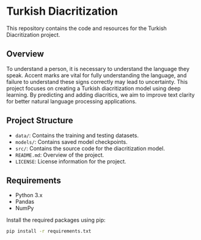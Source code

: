 # Turkish Diacritization

This repository contains the code and resources for the Turkish Diacritization project. 

## Overview

To understand a person, it is necessary to understand the language they speak. Accent marks are vital for fully understanding the language, and failure to understand these signs correctly may lead to uncertainty. This project focuses on creating a Turkish diacritization model using deep learning. By predicting and adding diacritics, we aim to improve text clarity for better natural language processing applications.

## Project Structure

- `data/`: Contains the training and testing datasets.
- `models/`: Contains saved model checkpoints.
- `src/`: Contains the source code for the diacritization model.
- `README.md`: Overview of the project.
- `LICENSE`: License information for the project.

## Requirements

- Python 3.x
- Pandas
- NumPy
  

Install the required packages using pip:

```bash
pip install -r requirements.txt
